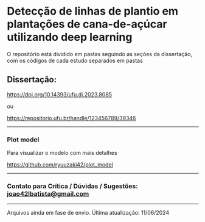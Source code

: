 
# Detecção de linhas de plantio em plantações de cana-de-açúcar utilizando deep learning

O repositório está dividido em pastas seguindo as seções da dissertação, com os códigos de cada estudo separados em pastas

## Dissertação:
https://doi.org/10.14393/ufu.di.2023.8085

ou

https://repositorio.ufu.br/handle/123456789/39346

---
### Plot model
Para visualizar o modelo com mais detalhes

https://github.com/ryuuzaki42/plot_model

---
### Contato para Crítica / Dúvidas / Sugestões: joao42lbatista@gmail.com

---
Arquivos ainda em fase de envio. Última atualização: 11/06/2024
